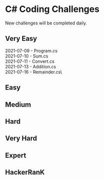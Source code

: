 # C# Coding Challenges

New challenges will be completed daily.

## Very Easy

2021-07-09 - Program.cs\
2021-07-10 - Sum.cs\
2021-07-11 - Convert.cs\
2021-07-13 - Addition.cs\
2021-07-16 - Remainder.cs\

## Easy

## Medium

## Hard

## Very Hard

## Expert

## HackerRanK

